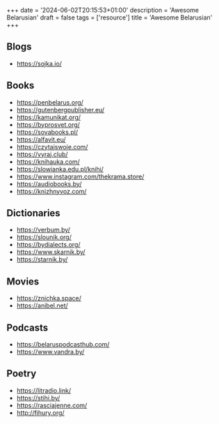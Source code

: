 +++
date = '2024-06-02T20:15:53+01:00'
description = 'Awesome Belarusian'
draft = false
tags = ['resource']
title = 'Awesome Belarusian'
+++

## Blogs

- https://sojka.io/

## Books

- https://penbelarus.org/
- https://gutenbergpublisher.eu/
- https://kamunikat.org/
- https://byprosvet.org/
- https://sovabooks.pl/
- https://alfavit.eu/
- https://czytajswoje.com/
- https://vyraj.club/
- https://knihauka.com/
- https://slowianka.edu.pl/knihi/
- https://www.instagram.com/thekrama.store/
- https://audiobooks.by/
- https://knizhnyvoz.com/

## Dictionaries

- https://verbum.by/
- https://slounik.org/
- https://bydialects.org/
- https://www.skarnik.by/
- https://starnik.by/

## Movies

- https://znichka.space/
- https://anibel.net/

## Podcasts

- https://belaruspodcasthub.com/
- https://www.vandra.by/

## Poetry

- https://litradio.link/
- https://stihi.by/
- https://rasciajenne.com/
- http://fihury.org/
